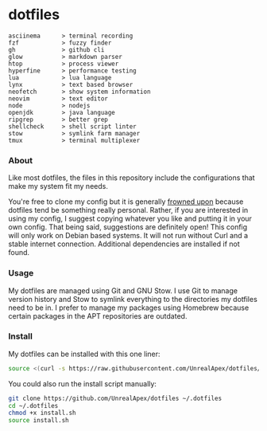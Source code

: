 # dotfiles

<!-- todo: insert image of rice here -->
```
asciinema      > terminal recording
fzf            > fuzzy finder 
gh             > github cli
glow           > markdown parser
htop           > process viewer
hyperfine      > performance testing
lua            > lua language
lynx           > text based browser
neofetch       > show system information
neovim         > text editor
node           > nodejs
openjdk        > java language
ripgrep        > better grep
shellcheck     > shell script linter
stow           > symlink farm manager
tmux           > terminal multiplexer
```

### About
Like most dotfiles, the files in this repository include the configurations that make my system fit my needs.

You're free to clone my config but it is generally [frowned upon](https://www.anishathalye.com/2014/08/03/managing-your-dotfiles/#dotfiles-are-not-meant-to-be-forked) because dotfiles tend be something really personal. Rather, if you are interested in using my config, I suggest copying whatever you like and putting it in your own config.
That being said, suggestions are definitely open! This config will only work on Debian based systems. It will not run without Curl and a stable internet connection. Additional dependencies are installed if not found.


### Usage
My dotfiles are managed using Git and GNU Stow. I use Git to manage version history and Stow to symlink everything to the directories my dotfiles need to be in. I prefer to manage my packages using Homebrew because certain packages in the APT repositories are outdated.

### Install
My dotfiles can be installed with this one liner:

```sh
source <(curl -s https://raw.githubusercontent.com/UnrealApex/dotfiles/master/install.sh)
```
You could also run the install script manually:
```sh
git clone https://github.com/UnrealApex/dotfiles ~/.dotfiles
cd ~/.dotfiles
chmod +x install.sh
source install.sh
```

